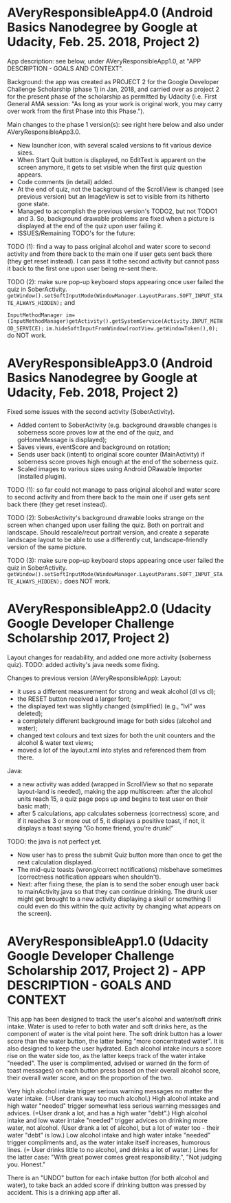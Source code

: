 # AVeryResponsibleApp4.0 (Android Basics Nanodegree by Google at Udacity, Feb. 25. 2018, Project 2)

App description: see below, under AVeryResponsibleApp1.0, at "APP DESCRIPTION - GOALS AND CONTEXT".

Background: the app was created as PROJECT 2 for the Google Developer Challenge Scholarship (phase 1) in Jan, 2018, and carried over as project 2 for the present phase of the scholarship as permitted by Udacity (i.e. First General AMA session: "As long as your work is original work, you may carry over work from the first Phase into this Phase."). 

Main changes to the phase 1 version(s): see right here below and also under AVeryResponsibleApp3.0.

- New launcher icon, with several scaled versions to fit various device sizes. 
- When Start Quit button is displayed, no EditText is apparent on the screen anymore, it gets to set visible when the first quiz question appears. 
- Code comments (in detail) added. 
- At the end of quiz, not the background of the ScrollView is changed (see previous version) but an ImageView is set to visible from its hitherto gone state.  
- Managed to accomplish the previous version's TODO2, but not TODO1 and 3. So, background drawable problems are fixed when a picture is displayed at the end of the quiz upon user failing it. 
- ISSUES/Remaining TODO's for the future:

TODO (1): find a way to pass original alcohol and water score to second activity and from there back to the main one if user gets sent back there (they get reset instead). I can pass it tothe second activity but cannot pass it back to the first one upon user being re-sent there.

TODO (2): make sure pop-up keyboard stops appearing once user failed the quiz in SoberActivity. `getWindow().setSoftInputMode(WindowManager.LayoutParams.SOFT_INPUT_STATE_ALWAYS_HIDDEN);` and

`InputMethodManager im=(InputMethodManager)getActivity().getSystemService(Activity.INPUT_METHOD_SERVICE);`
`im.hideSoftInputFromWindow(rootView.getWindowToken(),0); `
do NOT work.

# AVeryResponsibleApp3.0 (Android Basics Nanodegree by Google at Udacity, Feb. 2018, Project 2)
Fixed some issues with the second activity (SoberActivity). 
- Added content to SoberActivity (e.g. background drawable changes is soberness score proves low at the end of the quiz, and goHomeMessage is displayed); 
- Saves views, eventScore and background on rotation; 
- Sends user back (intent) to original score counter (MainActivity) if soberness score proves high enough at the end of the soberness quiz. 
- Scaled images to various sizes using Android DRawable Importer (installed plugin). 

TODO (1): so far could not manage to pass original alcohol and water score to second activity and from there back to the main one if user gets sent back there (they get reset instead).

TODO (2): SoberActivity's background drawable looks strange on the screen when changed upon user failing the quiz. Both on portrait and landscape. Should rescale/recut portrait version, and create a separate landscape layout to be able to use a differently cut, landscape-friendly version of the same picture.

TODO (3): make sure pop-up keyboard stops appearing once user failed the quiz in SoberActivity. `getWindow().setSoftInputMode(WindowManager.LayoutParams.SOFT_INPUT_STATE_ALWAYS_HIDDEN);` does NOT work.

# AVeryResponsibleApp2.0 (Udacity Google Developer Challenge Scholarship 2017, Project 2)
Layout changes for readability, and added one more activity (soberness quiz). TODO: added activity's java needs some fixing.

Changes to previous version (AVeryResponsibleApp):
Layout:
- it uses a different measurement for strong and weak alcohol (dl vs cl);
- the RESET button received a larger font;
- the displayed text was slightly changed (simplified) (e.g., ”lvl” was deleted);
- a completely different background image for both sides (alcohol and water);
- changed text colours and text sizes for both the unit counters and the alcohol & water text views;
- moved a lot of the layout.xml into styles and referenced them from there.

Java:
- a new activity was added (wrapped in ScrollView so that no separate layout-land is needed), making the app multiscreen: after the alcohol units reach 15, a quiz page pops up and begins to test user on their basic math;
- after 5 calculations, app calculates soberness (correctness) score, and if it reaches 3 or more out of 5, it displays a positive toast, if not, it displays a toast saying ”Go home friend, you’re drunk!”

TODO: the java is not perfect yet.
- Now user has to press the submit Quiz button more than once to get the next calculation displayed.
- The mid-quiz toasts (wrong/correct notifications) misbehave sometimes (correctness notification appears when shouldn't).
- Next: after fixing these, the plan is to send the sober enough user back to mainActivity.java so that they can continue drinking.
The drunk user might get brought to a new activity displaying a skull or something (I could even do this within the quiz activity by changing what appears on the screen).

# AVeryResponsibleApp1.0 (Udacity Google Developer Challenge Scholarship 2017, Project 2) - APP DESCRIPTION - GOALS AND CONTEXT

 This app has been designed to track the user's alcohol and water/soft drink intake. 
 Water is used to refer to both water and soft drinks here, as the component of water is the vital point here. 
 The soft drink button has a lower score than the water button, the latter being "more concentrated water". 
 It is also designed to keep the user hydrated. Each alcohol intake incurs a score rise on the water side too, 
 as the latter keeps track of the water intake "needed". 
 The user is complimented, advised or warned (in the form of toast messages) on each button press based on their overall alcohol score,
 their overall water score, and on the proportion of the two. 

 Very high alcohol intake trigger serious warning messages no matter the water intake. 
 (=User drank way too much alcohol.)
 High alcohol intake and high water "needed" trigger somewhat less serious warning messages and advices. 
 (=User drank a lot, and has a high water "debt".)
 High alcohol intake and low water intake "needed" trigger advices on drinking more water, not alcohol. 
 (User drank a lot of alcohol, but a lot of water too - their water "debt" is low.)
 Low alcohol intake and high water intake "needed" trigger compliments and, as the water intake itself increases, humorous lines.
(= User drinks little to no alcohol, and drinks a lot of water.) 
 Lines for the latter case: "With great power comes great responsibility.", "Not judging you. Honest."

 There is an "UNDO" button for each intake button (for both alcohol and water), 
 to take back an added score if drinking button was pressed by accident. This is a drinking app after all.


